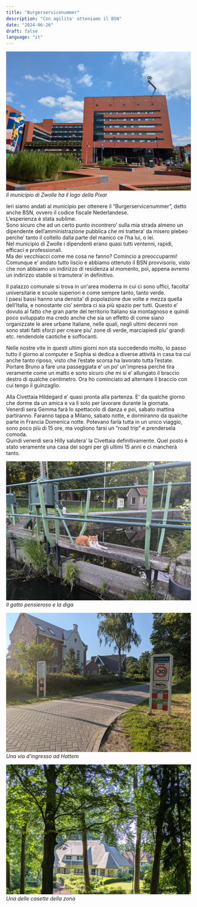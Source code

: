 ```yaml
---
title: "Burgerservicenummer"
description: "Con agilita' otteniamo il BSN"
date: "2024-06-26"
draft: false
language: "it"
---
```


![Municipio di Zwolle](../../../../assets/images/post-13/clip-1.jpg)
_Il municipio di Zwolle ha il logo della Pixar_

Ieri siamo andati al municipio per ottenere il “Burgerservicenummer”, detto anche BSN, ovvero il codice fiscale Nederlandese.\
L’esperienza è stata sublime.\
Sono sicuro che ad un certo punto incontrero’ sulla mia strada almeno un dipendente dell’amministrazione pubblica che mi trattera’ da misero plebeo perche’ tanto il coltello dalla parte del manico ce l’ha lui, o lei.\
Nel municipio di Zwolle i dipendenti erano quasi tutti ventenni, rapidi, efficaci e professionali.\
Ma dei vecchiacci come me cosa ne fanno? Comincio a preoccuparmi!\
Comunque e’ andato tutto liscio e abbiamo ottenuto il BSN provvisorio, visto che non abbiamo un indirizzo di residenza al momento, poi, appena avremo un indirizzo stabile si tramutera’ in definitivo.

Il palazzo comunale si trova in un'area moderna in cui ci sono uffici, facolta’ universitarie e scuole superiori e come sempre tanto, tanto verde.\
I paesi bassi hanno una densita’ di popolazione due volte e mezza quella dell’Italia, e nonostante cio’ sembra ci sia più spazio per tutti. Questo e’ dovuto al fatto che gran parte del territorio Italiano sia montagnoso e quindi poco sviluppato ma credo anche che sia un effetto di come siano organizzate le aree urbane Italiane, nelle quali, negli ultimi decenni non sono stati fatti sforzi per creare piu’ zone di verde, marciapiedi piu’ grandi etc. rendendole caotiche e soffocanti.

Nelle nostre vite in questi ultimi giorni non sta succedendo molto, io passo tutto il giorno al computer e Sophia si dedica a diverse attività in casa tra cui anche tanto riposo, visto che l’estate scorsa ha lavorato tutta l’estate.\
Portare Bruno a fare una passeggiata e’ un po’ un'impresa perché tira veramente come un matto e sono sicuro che mi si e’ allungato il braccio destro di qualche centimetro. Ora ho cominciato ad alternare il braccio con cui tengo il guinzaglio.

Alla Civettaia Hildegard e’ quasi pronta alla partenza. E’ da qualche giorno che dorme da un amica e va lì solo per lavorare durante la giornata.\
Venerdì sera Gemma farà lo spettacolo di danza e poi, sabato mattina partiranno. Faranno tappa a Milano, sabato notte, e dormiranno da qualche parte in Francia Domenica notte. Potevano farla tutta in un unico viaggio, sono poco più di 15 ore, ma vogliono farsi un “road trip” e prendersela comoda.\
Quindi venerdì sera Hilly salutera’ la Civettaia definitivamente. Quel posto è stato veramente una casa dei sogni per gli ultimi 15 anni e ci mancherà tanto.

![Gatto si rilassa su di una piccola diga](../../../../assets/images/post-13/clip-2.jpg)
_Il gatto pensieroso e la diga_

![L'ingresso nel paese di Hattem](../../../../assets/images/post-13/clip-3.jpg)
_Una via d'ingresso ad Hattem_

![Una villa Olandese](../../../../assets/images/post-13/clip-4.jpg)
_Una delle casette della zona_

